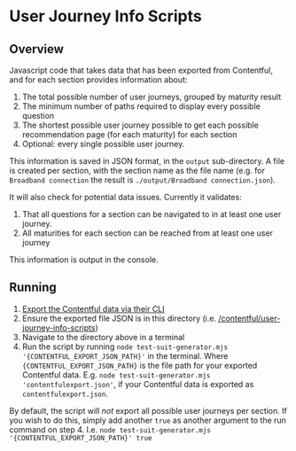 # User Journey Info Scripts

## Overview

Javascript code that takes data that has been exported from Contentful, and for each section provides information about:

1. The total possible number of user journeys, grouped by maturity result
2. The minimum number of paths required to display every possible question
3. The shortest possible user journey possible to get each possible recommendation page (for each maturity) for each section
4. Optional: every single possible user journey.

This information is saved in JSON format, in the `output` sub-directory. A file is created per section, with the section name as the file name (e.g. for `Broadband connection` the result is `./output/Broadband connection.json`).

It will also check for potential data issues. Currently it validates:
1. That all questions for a section can be navigated to in at least one user journey.
2. All maturities for each section can be reached from at least one user journey

This information is output in the console.

## Running

1. [Export the Contentful data via their CLI](https://www.contentful.com/developers/docs/tutorials/cli/import-and-export/)
2. Ensure the exported file JSON is in this directory (i.e. [/contentful/user-journey-info-scripts](/contentful/user-journey-info-scripts/))
3. Navigate to the directory above in a terminal
4. Run the script by running `node test-suit-generator.mjs '{CONTENTFUL_EXPORT_JSON_PATH}'` in the terminal. Where `{CONTENTFUL_EXPORT_JSON_PATH}` is the file path for your exported Contentful data. E.g. `node test-suit-generator.mjs 'contentfulexport.json'`, if your Contentful data is exported as `contentfulexport.json`.

By default, the script will _not_ export all possible user journeys per section. If you wish to do this, simply add another `true` as another argument to the run command on step 4. I.e. `node test-suit-generator.mjs '{CONTENTFUL_EXPORT_JSON_PATH}' true`

